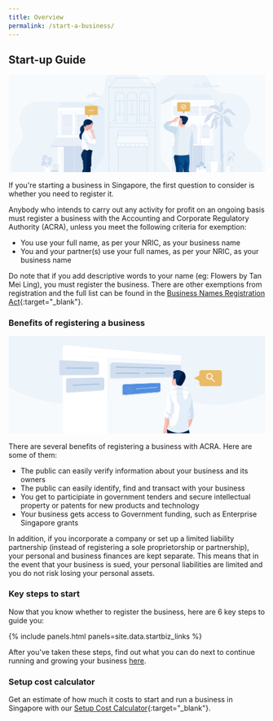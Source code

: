 ```yaml
---
title: Overview
permalink: /start-a-business/
---
```


## Start-up Guide

![Start Overview](/images/start/StartSJ_Overview_Main.jpg)

If you're starting a business in Singapore, the first question to consider is whether you need to register it.

Anybody who intends to carry out any activity for profit on an ongoing basis must register a business with the Accounting and Corporate Regulatory Authority (ACRA), unless you meet the following criteria for exemption:

- You use your full name, as per your NRIC, as your business name
- You and your partner(s) use your full names, as per your NRIC, as your business name

Do note that if you add descriptive words to your name (eg: Flowers by Tan Mei Ling), you must register the business. There are other exemptions from registration and the full list can be found in the [Business Names Registration Act](https://sso.agc.gov.sg/Act/BNRA2014?ProvIds=pr4-#pr4-){:target="_blank"}.

### Benefits of registering a business

![Start Benefits](/images/start/StartSJ_Overview_RegisteringBenefits.jpg)

There are several benefits of registering a business with ACRA. Here are some of them:

- The public can easily verify information about your business and its owners
- The public can easily identify, find and transact with your business
- You get to participiate in government tenders and secure intellectual property or patents for new products and technology
- Your business gets access to Government funding, such as Enterprise Singapore grants

In addition, if you incorporate a company or set up a limited liability partnership (instead of registering a sole proprietorship or partnership), your personal and business finances are kept separate. This means that in the event that your business is sued, your personal liabilities are limited and you do not risk losing your personal assets.

### Key steps to start

Now that you know whether to register the business, here are 6 key steps to guide you:

{% include panels.html panels=site.data.startbiz_links %}

After you've taken these steps, find out what you can do next to continue running and growing your business [here](/start-a-business/hire-employees/).

### Setup cost calculator

Get an estimate of how much it costs to start and run a business in Singapore with our [Setup Cost Calculator](https://www.edb.gov.sg/en/setting-up-in-singapore/setup-cost-calculator.html){:target="_blank"}.
